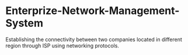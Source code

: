 # Enterprize-Network-Management-System
Establishing the connectivity between two companies located in different region through ISP using networking protocols.

